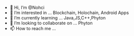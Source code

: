 - 👋 Hi, I’m @Nohci
- 👀 I’m interested in ... Blockchain, Holochain, Android Apps
- 🌱 I’m currently learning ... Java,JS,C++,Phyton
- 💞️ I’m looking to collaborate on ... Phyton
- 📫 How to reach me ... 

<!---
Nohci/Nohci is a ✨ special ✨ repository because its `README.md` (this file) appears on your GitHub profile.
You can click the Preview link to take a look at your changes.
--->
